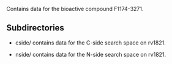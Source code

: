 Contains data for the bioactive compound F1174-3271.

## Subdirectories

- cside/ contains data for the C-side search space on rv1821.

- nside/ contains data for the N-side search space on rv1821.

